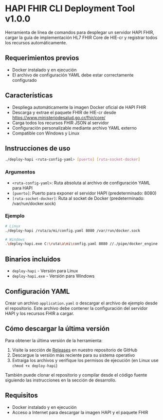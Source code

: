 # HAPI FHIR CLI Deployment Tool v1.0.0

Herramienta de línea de comandos para desplegar un servidor HAPI FHIR, cargar la guía de implementación HL7 FHIR Core de HIE-cr y registrar todos los recursos automáticamente.

## Requerimientos previos

- Docker instalado y en ejecución
- El archivo de configuración YAML debe estar correctamente configurado

## Características

- Despliega automáticamente la imagen Docker oficial de HAPI FHIR
- Descarga y extrae el paquete FHIR de HIE-cr desde https://www.ministeriodesalud.go.cr/fhir/core/
- Carga todos los recursos FHIR JSON al servidor
- Configuración personalizable mediante archivo YAML externo
- Compatible con Windows y Linux

## Instrucciones de uso

```bash
./deploy-hapi <ruta-config-yaml> [puerto] [ruta-socket-docker]
```

### Argumentos

- `<ruta-config-yaml>`: Ruta absoluta al archivo de configuración YAML para HAPI
- `[puerto]`: Puerto para exponer el servidor HAPI (predeterminado: 8080)
- `[ruta-socket-docker]`: Ruta al socket de Docker (predeterminado: /var/run/docker.sock)

### Ejemplo

```bash
# Linux
./deploy-hapi /ruta/a/mi/config.yaml 8080 /var/run/docker.sock

# Windows
.\deploy-hapi.exe C:\ruta\a\mi\config.yaml 8080 //./pipe/docker_engine
```

## Binarios incluidos

- `deploy-hapi` - Versión para Linux
- `deploy-hapi.exe` - Versión para Windows

## Configuración YAML

Crear un archivo `application.yaml` o descargar el archivo de ejemplo desde el repositorio. Este archivo debe contener la configuración del servidor HAPI y los recursos FHIR a cargar.

## Cómo descargar la última versión

Para obtener la última versión de la herramienta:

1. Visite la sección de [Releases](https://github.com/meddyg/server-fhir-fast-deploy/releases/tag/latest) en nuestro repositorio de GitHub
2. Descargue la versión más reciente para su sistema operativo
3. Extraiga los archivos y verifique los permisos de ejecución (en Linux use `chmod +x deploy-hapi`)

También puede clonar el repositorio y compilar desde el código fuente siguiendo las instrucciones en la sección de desarrollo.

## Requisitos

- Docker instalado y en ejecución
- Acceso a Internet para descargar la imagen HAPI y el paquete FHIR
